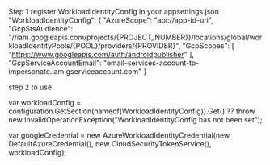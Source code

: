 Step 1 register WorkloadIdentityConfig in your appsettings.json
"WorkloadIdentityConfig": {
  "AzureScope": "api://app-id-uri",
  "GcpStsAudience": "//iam.googleapis.com/projects/{PROJECT_NUMBER}}/locations/global/workloadIdentityPools/{POOL}/providers/{PROVIDER}",
  "GcpScopes": [ "https://www.googleapis.com/auth/androidpublisher" ],
  "GcpServiceAccountEmail": "email-services-account-to-impersonate.iam.gserviceaccount.com"
}

step 2 to use

var workloadConfig = configuration.GetSection(nameof(WorkloadIdentityConfig)).Get<WorkloadIdentityConfig>() ??
    throw new InvalidOperationException("WorkloadIdentityConfig has not been set");

var googleCredential = new AzureWorkloadIdentityCredential(new DefaultAzureCredential(), new CloudSecurityTokenService(), workloadConfig);
